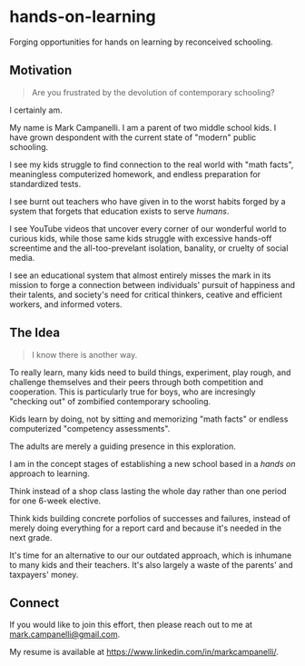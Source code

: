 # hands-on-learning
Forging opportunities for hands on learning by reconceived schooling.

## Motivation
> Are you frustrated by the devolution of contemporary schooling?

I certainly am.

My name is Mark Campanelli. I am a parent of two middle school kids. I
have grown despondent with the current state of "modern" public schooling.

I see my kids struggle to find connection to the real world with "math facts",
meaningless computerized homework, and endless preparation for standardized tests.

I see burnt out teachers who have given in to the worst habits forged by a system that
forgets that education exists to serve *humans*.

I see YouTube videos that uncover every corner of our wonderful world to curious kids,
while those same kids struggle with excessive hands-off screentime and the
all-too-prevelant isolation, banality, or cruelty of social media.

I see an educational system that almost entirely misses the mark in its mission
to forge a connection between individuals' pursuit of happiness and their talents, and
society's need for critical thinkers, ceative and efficient workers, and informed
voters.

## The Idea

> I know there is another way.

To really learn, many kids need to build things, experiment, play rough, and
challenge themselves and their peers through both competition and cooperation. This is
particularly true for boys, who are incresingly "checking out" of zombified contemporary
schooling.

Kids learn by doing, not by sitting and memorizing "math facts" or endless
computerized "competency assessments".

The adults are merely a guiding presence in this exploration.

I am in the concept stages of establishing a new school based in a *hands on* approach
to learning. 

Think instead of a shop class lasting the whole day rather than one period for one
6-week elective.

Think kids building concrete porfolios of successes and failures, instead of merely
doing everything for a report card and because it's needed in the next grade.

It's time for an alternative to our our outdated approach, which is inhumane to many
kids and their teachers. It's also largely a waste of the parents' and taxpayers' money.

## Connect

If you would like to join this effort, then please reach out to me at
[mark.campanelli@gmail.com](mailto:mark.campanelli@gamil.com).

My resume is available at https://www.linkedin.com/in/markcampanelli/.
